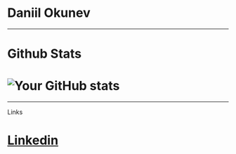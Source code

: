 # Daniil Okunev
***
# Github Stats
# ![Your GitHub stats](https://github-readme-stats.vercel.app/api?username=danzzzlll&show_icons=true&theme=dark)
***
Links
# [Linkedin](https://www.linkedin.com/in/daniil-okunev-37428728b/)
